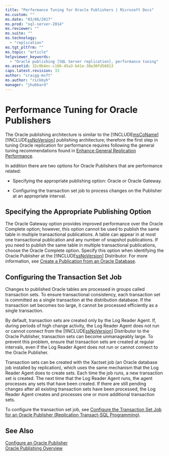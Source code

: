 ```yaml
---
title: "Performance Tuning for Oracle Publishers | Microsoft Docs"
ms.custom: ""
ms.date: "03/06/2017"
ms.prod: "sql-server-2014"
ms.reviewer: ""
ms.suite: ""
ms.technology: 
  - "replication"
ms.tgt_pltfrm: ""
ms.topic: "article"
helpviewer_keywords: 
  - "Oracle publishing [SQL Server replication], performance tuning"
ms.assetid: 32c0b4ec-c166-45a3-b41e-38a30fd56813
caps.latest.revision: 33
author: "craigg-msft"
ms.author: "rickbyh"
manager: "jhubbard"
---
```

# Performance Tuning for Oracle Publishers
  The Oracle publishing architecture is similar to the [!INCLUDE[msCoName](../../../includes/msconame-md.md)][!INCLUDE[ssNoVersion](../../../includes/ssnoversion-md.md)] publishing architecture; therefore the first step in tuning Oracle replication for performance requires following the general tuning recommendations found in [Enhance General Replication Performance](../../../2014/relational-databases/replication/enhance-general-replication-performance.md).  
  
 In addition there are two options for Oracle Publishers that are performance related:  
  
-   Specifying the appropriate publishing option: Oracle or Oracle Gateway.  
  
-   Configuring the transaction set job to process changes on the Publisher at an appropriate interval.  
  
## Specifying the Appropriate Publishing Option  
 The Oracle Gateway option provides improved performance over the Oracle Complete option; however, this option cannot be used to publish the same table in multiple transactional publications. A table can appear in at most one transactional publication and any number of snapshot publications. If you need to publish the same table in multiple transactional publications, choose the Oracle Complete option. Specify this option when identifying the Oracle Publisher at the [!INCLUDE[ssNoVersion](../../../includes/ssnoversion-md.md)] Distributor. For more information, see [Create a Publication from an Oracle Database](../../../2014/relational-databases/replication/create-a-publication-from-an-oracle-database.md).  
  
## Configuring the Transaction Set Job  
 Changes to published Oracle tables are processed in groups called transaction sets. To ensure transactional consistency, each transaction set is committed as a single transaction at the distribution database. If the transaction set becomes too large, it cannot be processed efficiently as a single transaction.  
  
 By default, transaction sets are created only by the Log Reader Agent. If, during periods of high change activity, the Log Reader Agent does not run or cannot connect from the [!INCLUDE[ssNoVersion](../../../includes/ssnoversion-md.md)] Distributor to the Oracle Publisher, transaction sets can become unmanageably large. To prevent this problem, ensure that transaction sets are created at regular intervals, even if the Log Reader Agent does not run or cannot connect to the Oracle Publisher.  
  
 Transaction sets can be created with the Xactset job (an Oracle database job installed by replication), which uses the same mechanism that the Log Reader Agent does to create sets. Each time the job runs, a new transaction set is created. The next time that the Log Reader Agent runs, the agent processes any sets that have been created. If there are still pending changes after all existing transaction sets have been processed, the Log Reader Agent creates and processes one or more additional transaction sets.  
  
 To configure the transaction set job, see [Configure the Transaction Set Job for an Oracle Publisher &#40;Replication Transact-SQL Programming&#41;](../../../2014/relational-databases/replication/configure-the-transaction-set-job-for-an-oracle-publisher.md).  
  
## See Also  
 [Configure an Oracle Publisher](../../../2014/relational-databases/replication/configure-an-oracle-publisher.md)   
 [Oracle Publishing Overview](../../../2014/relational-databases/replication/oracle-publishing-overview.md)  
  
  